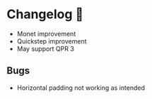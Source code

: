 # Changelog 🎉

- Monet improvement 
- Quickstep improvement 
- May support QPR 3 

## Bugs 

- Horizontal padding not working as intended 